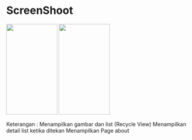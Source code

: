 # ScreenShoot 
<img src="https://user-images.githubusercontent.com/67437292/86272185-5cb6f880-bbf8-11ea-878e-e69e426c8330.png" width="135" height="240">
<img src="https://user-images.githubusercontent.com/67437292/86272180-5aed3500-bbf8-11ea-91a3-ec64c1900de9.png" width="135" height="240">

Keterangan : 
Menampilkan gambar dan list (Recycle View)
Menampilkan detail list ketika ditekan 
Menampilkan Page about


